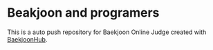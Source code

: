 # Beakjoon and programers
This is a auto push repository for Baekjoon Online Judge created with [BaekjoonHub](https://github.com/BaekjoonHub/BaekjoonHub).
